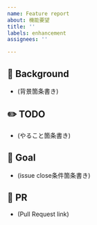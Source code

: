```yaml
---
name: Feature report
about: 機能要望
title: ''
labels: enhancement
assignees: ''

---
```


## :ledger: Background
- (背景箇条書き)

## :pencil2: TODO
- (やること箇条書き)

## :checkered_flag: Goal
- (issue close条件箇条書き)

## :link: PR
- (Pull Request link)
